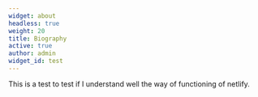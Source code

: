 ```yaml
---
widget: about
headless: true
weight: 20
title: Biography
active: true
author: admin
widget_id: test
---
```

This is a test to test if I understand well the way of functioning of netlify.